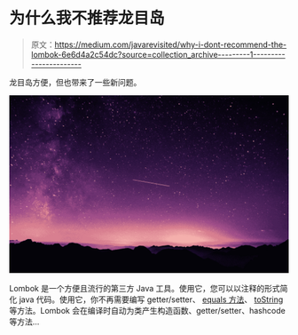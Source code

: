 # 为什么我不推荐龙目岛

> 原文：<https://medium.com/javarevisited/why-i-dont-recommend-the-lombok-6e6d4a2c54dc?source=collection_archive---------1----------------------->

龙目岛方便，但也带来了一些新问题。

![](img/38f7263535b755c9a76287ea6f2432fe.png)

Lombok 是一个方便且流行的第三方 Java 工具。使用它，您可以以注释的形式简化 java 代码。使用它，你不再需要编写 getter/setter、 [equals 方法](https://javarevisited.blogspot.com/2013/08/10-equals-and-hashcode-interview.html)、 [toString](https://javarevisited.blogspot.com/2015/01/why-override-equals-hashcode-or-tostring-java.html) 等方法。Lombok 会在编译时自动为类产生构造函数、getter/setter、hashcode 等方法…